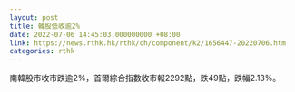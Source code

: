 ```yaml
---
layout: post
title: 韓股低收逾2%
date: 2022-07-06 14:45:03.000000000 +08:00
link: https://news.rthk.hk/rthk/ch/component/k2/1656447-20220706.htm
categories: rthk
---
```


南韓股市收市跌逾2%，首爾綜合指數收市報2292點，跌49點，跌幅2.13%。

